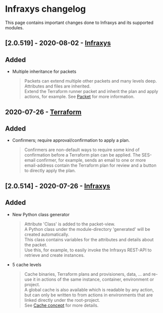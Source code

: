 # Infraxys changelog

This page contains important changes done to Infraxys and its supported modules.

## [2.0.519] - 2020-08-02 - [Infraxys](https://infraxys.io)

## Added
- Multiple inheritance for packets
    > Packets can extend multiple other packets and many levels deep.<br/>Attributes and files are inherited.<br/>Extend the Terraform runner packet and inherit the plan and apply actions, for example. See [Packet](https://infraxys.io/concepts/resource-types/packet/) for more information.

## 2020-07-26 - [Terraform](https://github.com/infraxys-modules/terraform)

## Added
- Confirmers; require approval/confirmation to apply a plan.
    > Confirmers are non-default ways to require some kind of confirmation before a Terraform plan can be applied. The SES-email confirmer, for example, sends an email to one or more email-address contain the Terraform plan for review and a button to directly apply the plan.

## [2.0.514] - 2020-07-26 - [Infraxys](https://infraxys.io)

## Added
- New Python class generator
    > Attribute 'Class' is added to the packet-view.<br/>A Python class under the module-directory 'generated' will be created automatically.<br/>This class contains variables for the attributes and details about the packet.<br/>Use this, for example, to easily invoke the Infraxys REST-API to retrieve and create instances.
- 5 cache levels
    > Cache binaries, Terraform plans and provisioners, data, ... and re-use it in actions of the same instance, container, environment or project.<br/>A global cache is also available which is readable by any action, but can only be written to from actions in environments that are linked directly under the root-project.<br/>See [Cache concept](https://infraxys.io/topics/caching/) for more details.

